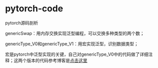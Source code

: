 # pytorch-code
pytorch源码剖析


genericSwap：用内存交换实现泛型编程，可以交换多种类型的两个数；

genericType_V0和genericType_V1：用宏实现泛型，识别数据类型；

宏是pytorch中泛型实现的关键，自己对genericType_V0中的代码做了详细注释；这两个版本的代码参考博客是[点击这里](http://www.cnblogs.com/shepherd2015/p/7730277.html)